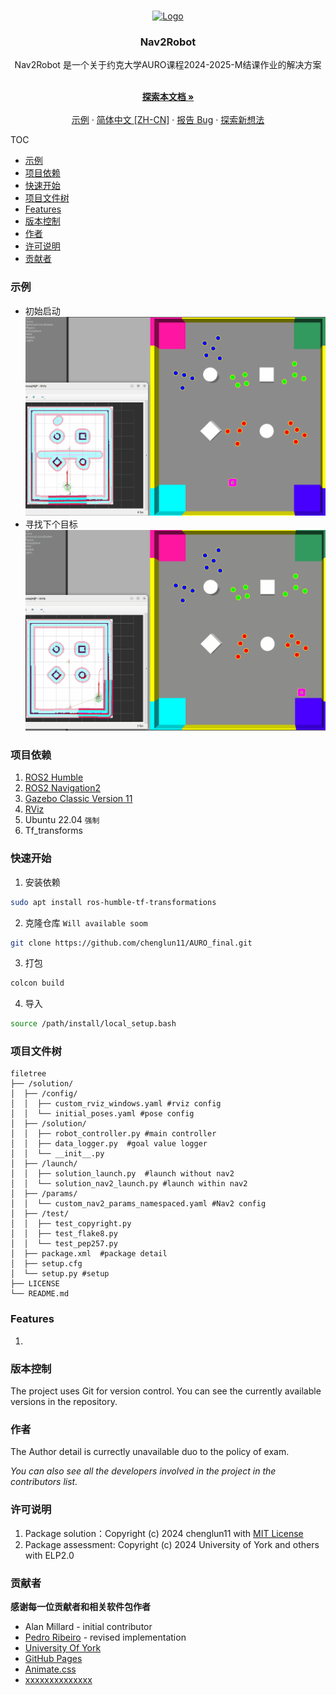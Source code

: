 <!-- PROJECT SHIELDS -->

<!-- ![GitHub Repo stars](https://img.shields.io/github/stars/chenglun11/AURO_final)
![GitHub Issues or Pull Requests](https://img.shields.io/github/issues/chenglun11/AURO_final)
![GitHub Release](https://img.shields.io/github/v/release/chenglun11/AURO_final)
![GitHub License](https://img.shields.io/github/license/chenglun11/AURO_final) -->

<!-- PROJECT LOGO -->

<br />

<p align="center">
  <a href="https://github.com/chenglun11/AURO_final/">
    <img src="https://www.york.ac.uk/static/stable/img/logo.svg" alt="Logo" width="80" height="80">
  </a>

<h3 align="center">Nav2Robot </h3>
  <p align="center">Nav2Robot 是一个关于约克大学AURO课程2024-2025-M结课作业的解决方案 </p>
  <p align="center">
    <br />
    <a href="https://github.com/chenglun11/AURO_final/blob/main/README.md"><strong>探索本文档 »</strong></a>
    <br />
    <br />
    <a href="#demo">示例</a>
    ·
    <a href="https://github.com/chenglun11/AURO_final/blob/main/README_cn.md">简体中文 [ZH-CN]</a>
    ·
    <a href="https://github.com/chenglun11/AURO_final/issues">报告 Bug</a>
    ·
    <a href="https://github.com/chenglun11/AURO_final/issues">探索新想法</a>
    
  </p>

</p>

TOC
- [示例](#示例)
- [项目依赖](#项目依赖)
- [快速开始](#快速开始)
- [项目文件树](#项目文件树)
- [Features](#features)
- [版本控制](#版本控制)
- [作者](#作者)
- [许可说明](#许可说明)
- [贡献者](#贡献者)


### 示例
- 初始启动 
![initgif](./imgs/init_and_pick.gif)
- 寻找下个目标
![repick](./imgs/repick.gif)

### 项目依赖

1. [ROS2 Humble](https://docs.ros.org/en/humble/index.html)
2. [ROS2 Navigation2](https://docs.nav2.org/#)
3. [Gazebo Classic Version 11](https://gazebosim.org/home)
4. [RViz](http://wiki.ros.org/rviz)
5. Ubuntu 22.04 `强制`
6. Tf_transforms

### 快速开始
1. 安装依赖

```bash
sudo apt install ros-humble-tf-transformations
```

2. 克隆仓库 `Will available soom`

```bash
git clone https://github.com/chenglun11/AURO_final.git
```

3. 打包

```bash
colcon build
```

4. 导入

```bash
source /path/install/local_setup.bash
```

### 项目文件树

```
filetree 
├── /solution/
│  ├── /config/
│  │  ├── custom_rviz_windows.yaml #rviz config
│  │  └── initial_poses.yaml #pose config
│  ├── /solution/
│  │  ├── robot_controller.py #main controller
│  │  ├── data_logger.py  #goal value logger
│  │  └── __init__.py
│  ├── /launch/
│  │  ├── solution_launch.py  #launch without nav2
│  │  └── solution_nav2_launch.py #launch within nav2
│  ├── /params/
│  │  └── custom_nav2_params_namespaced.yaml #Nav2 config
│  ├── /test/
│  │  ├── test_copyright.py
│  │  ├── test_flake8.py
│  │  └── test_pep257.py
│  ├── package.xml  #package detail
│  ├── setup.cfg
│  └── setup.py #setup
├── LICENSE
└── README.md 

```

### Features
1. 

### 版本控制
The project uses Git for version control. You can see the currently available versions in the repository.

### 作者
The Author detail is currectly unavailable duo to the policy of exam.

*You can also see all the developers involved in the project in the contributors list.*

### 许可说明
1. Package solution：Copyright (c) 2024 chenglun11 with [MIT License](https://github.com/chenglun11/AURO_final/blob/main/LICENSE)
2. Package assessment: Copyright (c) 2024 University of York and others with ELP2.0


### 贡献者

**感谢每一位贡献者和相关软件包作者**

- Alan Millard - initial contributor
- [Pedro Ribeiro](https://github.com/pefribeiro) - revised implementation
- [University Of York](https://york.ac.uk)
- [GitHub Pages](https://pages.github.com)
- [Animate.css](https://daneden.github.io/animate.css)
- [xxxxxxxxxxxxxx](https://connoratherton.com/loaders)

<!-- links -->

[your-project-path]: shaojintian/Best_README_template
[contributors-shield]: https://img.shields.io/github/contributors/shaojintian/Best_README_template.svg?style=flat-square
[contributors-url]: https://github.com/shaojintian/Best_README_template/graphs/contributors
[forks-shield]: https://img.shields.io/github/forks/shaojintian/Best_README_template.svg?style=flat-square
[forks-url]: https://github.com/shaojintian/Best_README_template/network/members
[stars-shield]: https://img.shields.io/github/stars/shaojintian/Best_README_template.svg?style=flat-square
[stars-url]: https://github.com/shaojintian/Best_README_template/stargazers
[issues-shield]: https://img.shields.io/github/issues/shaojintian/Best_README_template.svg?style=flat-square
[issues-url]: https://img.shields.io/github/issues/shaojintian/Best_README_template.svg
[license-shield]: https://img.shields.io/github/license/shaojintian/Best_README_template.svg?style=flat-square
[license-url]: https://github.com/shaojintian/Best_README_template/blob/master/LICENSE.txt
[linkedin-shield]: https://img.shields.io/badge/-LinkedIn-black.svg?style=flat-square&logo=linkedin&colorB=555
[linkedin-url]: https://linkedin.com/in/shaojintian
